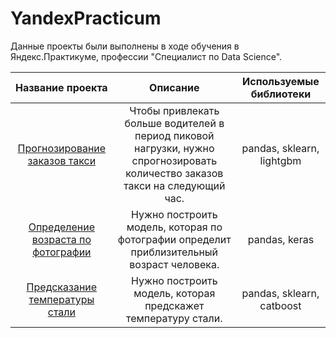 # YandexPracticum

Данные проекты были выполнены в ходе обучения в Яндекс.Практикуме, профессии "Специалист по Data Science".

| Название проекта | Описание | Используемые библиотеки | 
| :----------------------: | :----------------------: | :----------------------: |
| [Прогнозирование заказов такси](taxi_orders)| Чтобы привлекать больше водителей в период пиковой нагрузки, нужно спрогнозировать количество заказов такси на следующий час. | pandas, sklearn, lightgbm |
| [Определение возраста по фотографии](age_prediction) | Нужно построить модель, которая по фотографии определит приблизительный возраст человека. | pandas, keras|
| [Предсказание температуры стали](final_project) | Нужно построить модель, которая предскажет температуру стали. | pandas, sklearn, catboost |
